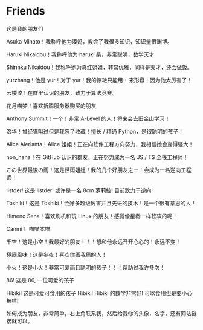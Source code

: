# Friends

这是我的朋友们

Asuka Minato！我称呼他为湊妈，教会了我很多知识，知识量很渊博。

Haruki Nikaidou！我称呼他为 haruki 桑，非常聪明，数学天才

Shinnku Nikaidou！我称呼她为真红姐姐，非常优雅，同样是天才，还会做饭。

yurzhang！他是 yur！对于 yur！我的惊艳只能用 `!` 来形容！因为他太厉害了！

云楼汐！在群里认识的朋友，致力于算法竞赛。

花月喵梦！喜欢折腾服务器购买的朋友

Anthony Summit！一个！非常 A-Level 的人！将来会去旧金山学习！

洛华！曾经猫叫过但是我忘了收藏！擅长 / 精通 Python，是很聪明的孩子！

Alice Aierlanta！Alice 姐姐！正在向软件工程方向努力，我相信她会变得强大！

non_hana！在 GitHub 认识的群友，正在努力成为一名 JS / TS 全栈工程师！

この世界最後の雨！这是世雨姐姐！我的几个好朋友之一！会成为一名逆向工程师！

listder! 这是 listder! 或许是一名 8cm 萝莉控! 目前致力于逆向!

Toshiki！这是 Toshiki！会好多超级厉害并且先进的技术！是一个很有意思的人！

Himeno Sena！喜欢刷机和玩 Linux 的朋友！感觉像星奏一样软软的呢！

Canmi！ 喵喵本喵

千空！这是小空！我最好的朋友！！！想和他永远开开心心的！永远不变！

極限風味！这是冬夜！喜欢你画我猜的人！

小火！这是小火！非常可爱而且聪明的孩子！！！帮助过我许多次！

86! 这是 86, 一位可爱的孩子

Hibiki! 这是可爱可食用的孩子 Hibiki! Hibiki 的数学非常好! 可以食用但是要小心被啃!

如何成为朋友，非常简单，右上角联系我，然后给我你的头像，名字，还有网站链接就可以。

